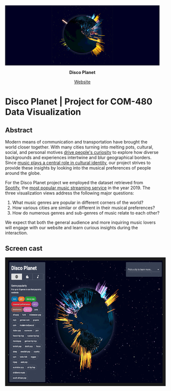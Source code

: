 <div style="background:#010023;" align="center">
  <p>
  <img src="./images/disco_planet.gif" width="200" />
  </p>
</div>

<div align="center">
  <p>
    <strong>Disco Planet</strong>
  </p>

  <p>
    <a href=https://go.aws/3ekQWjO>
      Website
    </a>
  </p>
</div>

# Disco Planet | Project for COM-480 Data Visualization

## Abstract
Modern means of communication and transportation have brought the world closer together. With many cities turning into melting pots, cultural, social, and personal motives [drive people's curiosity](https://comms.theculturetrip.com/wp-content/uploads/2019/05/Culture-Trip-Beyond-Borders-May-2019-Final.pdf) to explore how diverse backgrounds and experiences intertwine and blur geographical borders. Since [music plays a central role in cultural identity](https://doi.org/10.1007/s10824-018-9320-x), our project strives to provide these insights by looking into the musical preferences of people around the globe.

For the Disco Planet project we employed the dataset retrieved from [Spotify](https://developer.spotify.com/documentation/web-api/), the [most popular music streaming service](https://www.fipp.com/news/insightnews/chart-week-world-most-popular-music-streaming-services) in the year 2019. The three visualization views address the following major questions:

1. What music genres are popular in different corners of the world?
2. How various cities are similar or different in their musical preferences?
3. How do numerous genres and sub-genres of music relate to each other?

We expect that both the general audience and more inquiring music lovers will engage with our website and learn curious insights during the interaction.


## Screen cast
<a href="https://www.youtube.com/TODO" target="_blank"><img src="./images/videocover_discoplanet.png"
alt="Disco Planet" width="625" height="400" border="10" /></a>
